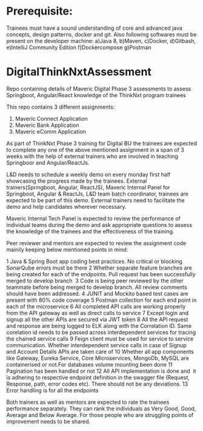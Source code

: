 # Prerequisite:
Trainees must have a sound understanding of core and advanced java concepts, design patterns, docker and git. 
Also following softwares must be present on the developer machine:
a)Java 8, 
b)Maven, 
c)Docker, 
d)Gitbash, 
e)IntelliJ Community Edition
f)Dockercompose
g)Postman

# DigitalThinkNxtAssessment
Repo containing details of  Maveric Digital Phase 3 assessments to assess Springboot, Angular/React 
knowledge of the ThinkNxt program trainees

This repo contains 3 different assignments:
1) Maveric Connect Application
2) Maveric Bank Application
3) Maveric eComm Application

As part of ThinkNxt Phase 3 training for Digital BU the trainees are expected to complete any one of the above mentioned assignment in a span of 3 weeks 
with the help of external trainers who are involved in teaching Springboor and Angular/ReactJs. 

L&D needs to schedule a weekly demo on every monday first half showcasing the progress made by the trainees. 
External trainers(Springboot, Angular, ReactJS),  Maveric Internal Panel for Springboot, Angular & ReactJs, L&D team batch coordinator, trainees are
expected to be part of this demo. External trainers need to facilitate the demo and help candidates wherever necessary.

Maveric Internal Tech Panel is expected to review the performance of individual teams during the demo and ask appropriate questions to assess the knowledge of the trainees and the effectiveness of the training.

Peer reviewer and mentors are expected to review the assignment code mainily keeping below mentioned points in mind:

1	Java & Spring Boot app coding best practices. No critical or blocking SonarQube errors must be there
2	Whether separate feature branches are being created for each of the endpoints. Pull request has been successfully merged to develop branch 
3	Code is being peer reviewed by the other teammate before being merged to develop branch. All review comments should have been addressed.
4	JUNIT and Mockito based test cases are present with 80% code coverage
5	Postman collection for each end point in each of the microservice
6	All completed API calls are working properly from the API gateway as well as direct calls to service
7	Except login and signup all the other APIs are secured via JWT token
8	All the API request and response are being logged to ELK along with the Correlation ID. Same corelation id needs to be passed across interdependent services for tracing the chained service calls
9	Feign client must be used for service to service communication. Whether interdependent service calls in case of Signup and Account Details APIs are taken care of
10	Whether all app components like Gateway, Eureka Service, Core Microservices, MongoDb, MySQL are containerised or not.For databases volume mounting been done
11	Pagination has been handled or not
12	All API implementation is done and  it is adhering to respective endpoint definition in the swagger file (Request, Response, path, error codes etc). There should not be any deviations.
13	Error handling is for all the endpoints

Both trainers as well as mentors are expected to rate the trainees performance separately. 
They can rank the individuals as Very Good, Good, Average and Below Average. For those people who are struggling points of improvement needs to be shared.



